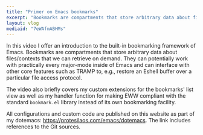 ```yaml
---
title: "Primer on Emacs bookmarks"
excerpt: "Bookmarks are compartments that store arbitrary data about files/contexts that we can access with Emacs."
layout: vlog
mediaid: "7eWAfmABHMs"
---
```


In this video I offer an introduction to the built-in bookmarking
framework of Emacs.  Bookmarks are compartments that store arbitrary
data about files/contexts that we can retrieve on demand.  They can
potentially work with practically every major-mode inside of Emacs and
can interface with other core features such as TRAMP to, e.g., restore
an Eshell buffer over a particular file access protocol.

The video also briefly covers my custom extensions for the bookmarks'
list view as well as my handler function for making EWW compliant with
the standard `bookmark.el` library instead of its own bookmarking
facility.

All configurations and custom code are published on this website as part
of my dotemacs: <https://protesilaos.com/emacs/dotemacs>.  The link includes
references to the Git sources.
